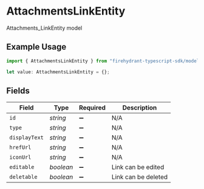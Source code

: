 # AttachmentsLinkEntity

Attachments_LinkEntity model

## Example Usage

```typescript
import { AttachmentsLinkEntity } from "firehydrant-typescript-sdk/models/components";

let value: AttachmentsLinkEntity = {};
```

## Fields

| Field               | Type                | Required            | Description         |
| ------------------- | ------------------- | ------------------- | ------------------- |
| `id`                | *string*            | :heavy_minus_sign:  | N/A                 |
| `type`              | *string*            | :heavy_minus_sign:  | N/A                 |
| `displayText`       | *string*            | :heavy_minus_sign:  | N/A                 |
| `hrefUrl`           | *string*            | :heavy_minus_sign:  | N/A                 |
| `iconUrl`           | *string*            | :heavy_minus_sign:  | N/A                 |
| `editable`          | *boolean*           | :heavy_minus_sign:  | Link can be edited  |
| `deletable`         | *boolean*           | :heavy_minus_sign:  | Link can be deleted |